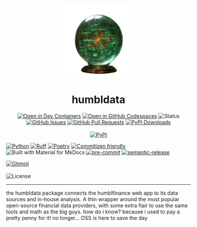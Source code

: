 <p align="center"><img src="assets/temp_humbldata_logo.png" width="200" alt="Project logo"></p>

<h1 align="center">humbldata</h1>

<p align="center">
  <a href="https://vscode.dev/redirect?url=vscode://ms-vscode-remote.remote-containers/cloneInVolume?url=https://github.com/jjfantini/humbldata"><img src="https://img.shields.io/static/v1?label=Dev%20Containers&message=Open&color=blue&logo=visualstudiocode" alt="Open in Dev Containers"></a>
  <a href="https://github.com/codespaces/new?hide_repo_select=true&ref=main&repo=450509735"><img src="https://img.shields.io/static/v1?label=GitHub%20Codespaces&message=Open&color=blue&logo=github" alt="Open in GitHub Codespaces"></a>
  <img src="https://img.shields.io/badge/status-active-success.svg" alt="Status">
  <a href="https://github.com/humblFINANCE/humbldata/issues"><img src="https://img.shields.io/github/issues/humblFINANCE/humbldata.svg" alt="GitHub Issues"></a>
  <a href="https://github.com/humblFINANCE/humbldata/pulls"><img src="https://img.shields.io/github/issues-pr/humblFINANCE/humbldata.svg" alt="GitHub Pull Requests"></a>
  <a href="https://pypi.org/project/humbldata/"><img src="https://img.shields.io/pypi/dw/humbldata" alt="PyPI Downloads"></a>
  <br>
  <br>
  <a href="https://github.com/humblFINANCE/humbldata"><img src="https://img.shields.io/pypi/v/humbldata?color=blue&label=humbldata" alt="PyPI"></a>

  <a href="https://www.python.org"><img src="https://img.shields.io/badge/Python-3.11.7-3776AB.svg?style=flat&logo=python&logoColor=white" alt="Python"></a>
  <a href="https://github.com/astral-sh/ruff"><img src="https://img.shields.io/endpoint?url=https://raw.githubusercontent.com/astral-sh/ruff/main/assets/badge/v2.json" alt="Ruff"></a>
  <a href="https://python-poetry.org/"><img src="https://img.shields.io/endpoint?url=https://python-poetry.org/badge/v0.json" alt="Poetry"></a>
  <a href="http://commitizen.github.io/cz-cli/"><img src="https://img.shields.io/badge/commitizen-friendly-brighgreen.svg" alt="Commitizen friendly"></a>
  <img src="https://img.shields.io/badge/Material_for_MkDocs-526CFE?style=flat&logo=MaterialForMkDocs&logoColor=white&color=%23F79431" alt="Built with Material for MkDocs">
  <a href="https://github.com/pre-commit/pre-commit"><img src="https://img.shields.io/badge/pre--commit-enabled-lightgreen?logo=pre-commit" alt="pre-commit"></a>
  <a href="https://github.com/semantic-release/semantic-release"><img src="https://img.shields.io/badge/%20%20%F0%9F%93%A6%F0%9F%9A%80-semantic--release-e10079.svg" alt="semantic-release"></a>

  <a href="https://gitmoji.dev"><img src="https://img.shields.io/badge/gitmoji-%20😜%20😍-FFDD67.svg" alt="Gitmoji"></a>
  <br>
  <br>
  <img src="https://img.shields.io/badge/License-CC%20BY--NC--SA%204.0-black" alt="License">
</p>


---
the humbldata package connects the humblfinance web app to its data sources and in-house analysis. A thin wrapper around the most popular open-source financial data providers, with some extra flair to use the same tools and math as the big guys. how do i know? because i used to pay a pretty penny for it! no longer... OSS is here to save the day